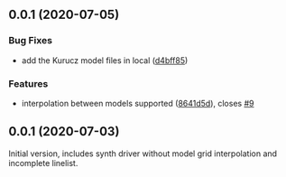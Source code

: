 ## 0.0.1 (2020-07-05)


### Bug Fixes

* add the Kurucz model files in local ([d4bff85](https://github.com/MingjieJian/pymoog/commit/d4bff85ebb3b16e1fe1033a350f0d2b389de210d))


### Features

* interpolation between models supported ([8641d5d](https://github.com/MingjieJian/pymoog/commit/8641d5d764818adb814c64c2f51b76a5f0bb32bf)), closes [#9](https://github.com/MingjieJian/pymoog/issues/9)



## 0.0.1 (2020-07-03)

Initial version, includes synth driver without model grid interpolation and incomplete linelist.

